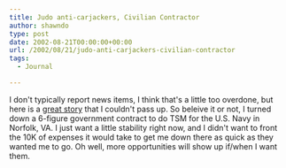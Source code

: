 ```yaml
---
title: Judo anti-carjackers, Civilian Contractor
author: shawndo
type: post
date: 2002-08-21T00:00:00+00:00
url: /2002/08/21/judo-anti-carjackers-civilian-contractor
tags:
  - Journal

---
```

I don't typically report news items, I think that's a little too overdone, but here is a [great story][1] that I couldn't pass up. So beleive it or not, I turned down a 6-figure government contract to do TSM for the U.S. Navy in Norfolk, VA. I just want a little stability right now, and I didn't want to front the 10K of expenses it would take to get me down there as quick as they wanted me to go. Oh well, more opportunities will show up if/when I want them.

 [1]:http://www.newsday.com/news/nationworld/wire/sns-ap-carjacker-judo0820aug20.story?coll=sns-ap-nationworld-headlines